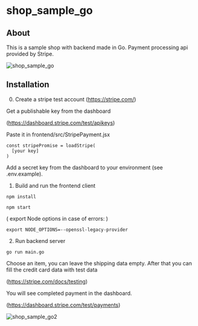 # shop_sample_go

## About

This is a sample shop with backend made in Go. Payment processing api provided by Stripe.

![shop_sample_go](https://github.com/arahmaninov/shop_sample_go/assets/95240106/cb99dc5a-6c5f-418b-a1ae-1964a89e280e)

## Installation

0. Create a stripe test account
   (https://stripe.com/)

Get a publishable key from the dashboard

(https://dashboard.stripe.com/test/apikeys)

Paste it in frontend/src/StripePayment.jsx

~~~
const stripePromise = loadStripe(
  [your key]
)
~~~

Add a secret key from the dashboard to your environment (see .env.example).

1. Build and run the frontend client

~~~
npm install
~~~

~~~
npm start
~~~

( export Node options in case of errors: )

~~~
export NODE_OPTIONS=--openssl-legacy-provider
~~~

2. Run backend server

~~~
go run main.go
~~~

Choose an item, you can leave the shipping data empty.
After that you can fill the credit card data with test data

(https://stripe.com/docs/testing)

You will see completed payment in the dashboard.

(https://dashboard.stripe.com/test/payments)

![shop_sample_go2](https://github.com/arahmaninov/shop_sample_go/assets/95240106/8dab48ea-f4ce-407f-97a6-5b4f6d390bbd)

